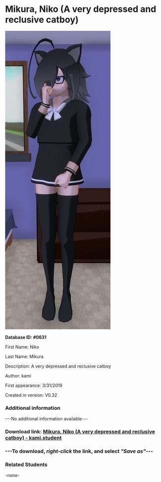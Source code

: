 # Mikura, Niko (A very depressed and reclusive catboy)

<img src="../../Files/Images/Mikura, Niko (A very depressed and reclusive catboy).png" title="Mikura, Niko (A very depressed and reclusive catboy) - kami">

**Database ID: #0631**

First Name: Niko

Last Name: Mikura

Description: A very depressed and reclusive catboy

Author: kami

First appearance: 3/31/2019

Created in version: V0.32

### Additional information

---No additional information available---

### Download link: <a href="https://raw.githubusercontent.com/Arbiter1223/Daigaku-Gurashi-Custom-Students/master/Files/Student%20Files/Mikura%2C%20Niko%20(A%20very%20depressed%20and%20reclusive%20catboy)%20-%20kami.student">Mikura, Niko (A very depressed and reclusive catboy) - kami.student</a>

### ---**To download, _right-click_ the link, and select _"Save as"_**---

### Related Students

-none-
